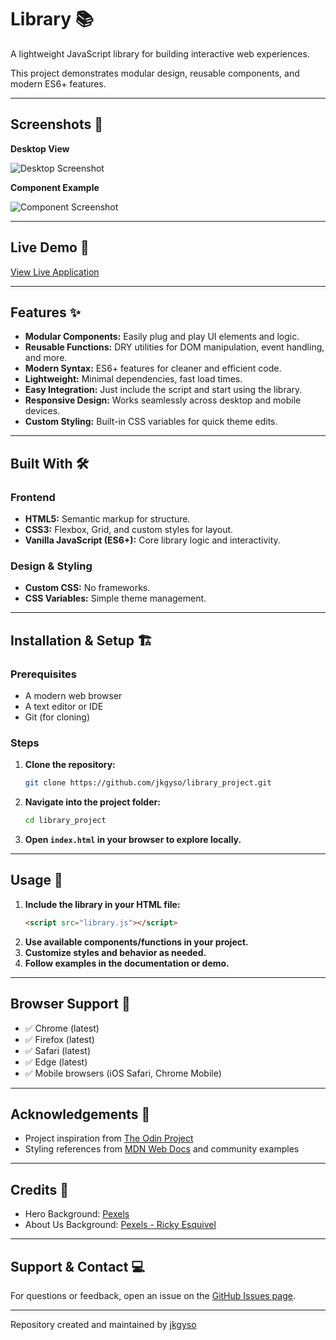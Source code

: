 # Library 📚

A lightweight JavaScript library for building interactive web experiences.

This project demonstrates modular design, reusable components, and modern ES6+ features.

---

## Screenshots 📸

**Desktop View**

![Desktop Screenshot](https://github.com/user-attachments/assets/8259ba7a-69f2-4da3-a5f8-cf172847d4c3)

**Component Example**

![Component Screenshot](https://github.com/user-attachments/assets/e7225108-2861-40e3-96a1-f230cd179e8d)

---

## Live Demo 🚀

[View Live Application](https://jkgyso.github.io/library_project/)

---

## Features ✨

- **Modular Components:** Easily plug and play UI elements and logic.
- **Reusable Functions:** DRY utilities for DOM manipulation, event handling, and more.
- **Modern Syntax:** ES6+ features for cleaner and efficient code.
- **Lightweight:** Minimal dependencies, fast load times.
- **Easy Integration:** Just include the script and start using the library.
- **Responsive Design:** Works seamlessly across desktop and mobile devices.
- **Custom Styling:** Built-in CSS variables for quick theme edits.

---

## Built With 🛠️

### Frontend

- **HTML5:** Semantic markup for structure.
- **CSS3:** Flexbox, Grid, and custom styles for layout.
- **Vanilla JavaScript (ES6+):** Core library logic and interactivity.

### Design & Styling

- **Custom CSS:** No frameworks.
- **CSS Variables:** Simple theme management.

---

## Installation & Setup 🏗️

### Prerequisites

- A modern web browser
- A text editor or IDE
- Git (for cloning)

### Steps

1. **Clone the repository:**
   ```bash
   git clone https://github.com/jkgyso/library_project.git
   ```
2. **Navigate into the project folder:**
   ```bash
   cd library_project
   ```
3. **Open `index.html` in your browser to explore locally.**

---

## Usage 🎯

1. **Include the library in your HTML file:**
   ```html
   <script src="library.js"></script>
   ```
2. **Use available components/functions in your project.**
3. **Customize styles and behavior as needed.**
4. **Follow examples in the documentation or demo.**

---

## Browser Support 📱

- ✅ Chrome (latest)
- ✅ Firefox (latest)
- ✅ Safari (latest)
- ✅ Edge (latest)
- ✅ Mobile browsers (iOS Safari, Chrome Mobile)

---

## Acknowledgements 🙌

- Project inspiration from [The Odin Project](https://www.theodinproject.com/)
- Styling references from [MDN Web Docs](https://developer.mozilla.org/) and community examples

---

## Credits 🎨

- Hero Background: [Pexels](https://images.pexels.com/photos/5741872/pexels-photo-5741872.jpeg)
- About Us Background: [Pexels - Ricky Esquivel](https://www.pexels.com/photo/table-lamp-near-bookshelves-1907786/)

---

## Support & Contact 💻

For questions or feedback, open an issue on the [GitHub Issues page](https://github.com/jkgyso/library_project/issues).

---

Repository created and maintained by [jkgyso](https://github.com/jkgyso)
